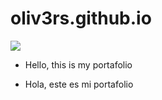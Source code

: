 # oliv3rs.github.io

![](https://oliv3rs.github.io/portafolio/images/profile_mini.png)

- Hello, this is my portafolio

- Hola, este es mi portafolio
